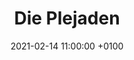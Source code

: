 ---
layout: post
title: Die Plejaden
link: /public/media/gallery/2021-02-14-pleiades.jpg
description: "Ein offener Sternhaufen, der auch gut mit blossem Auge gesehen werden kann."
date: 2021-02-14 11:00:00 +0100
categories: Bild
---